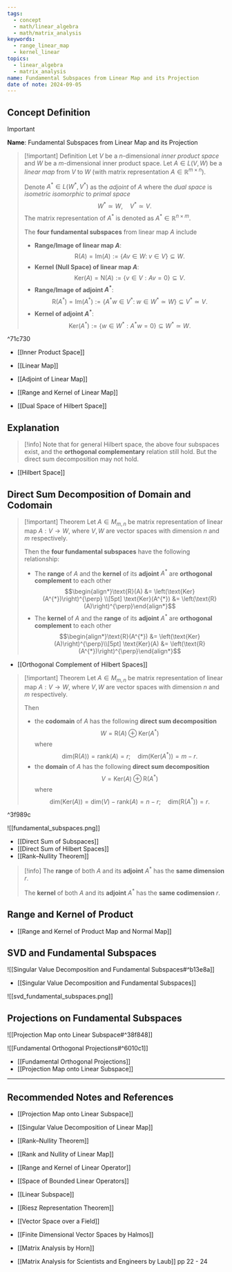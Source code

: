 ```yaml
---
tags:
  - concept
  - math/linear_algebra
  - math/matrix_analysis
keywords:
  - range_linear_map
  - kernel_linear
topics:
  - linear_algebra
  - matrix_analysis
name: Fundamental Subspaces from Linear Map and its Projection
date of note: 2024-09-05
---
```


## Concept Definition

>[!important]
>**Name**: Fundamental Subspaces from Linear Map and its Projection

>[!important] Definition
>Let $V$ be a $n$-dimensional *inner product space* and $W$ be a $m$-dimensional inner product space.  Let $A\in L(V, W)$ be a *linear map* from $V$ to $W$ (with matrix representation $A\in \mathbb{R}^{m\times n}$). 
>
>Denote $A^{*}\in L(W^{*}, V^{*})$ as the *adjoint* of $A$ where the *dual space* is *isometric isomorphic* to *primal space* $$W^{*}\simeq W, \quad V^{*}\simeq V.$$ The matrix representation of $A^{*}$ is denoted as $A^{*}\in \mathbb{R}^{n\times m}$. 
>
>The **four fundamental subspaces** from linear map $A$ include
>- **Range/Image of linear map $A$**: $$\text{R}(A) = \text{Im}(A) := \left\{Av\in W:\; v\in V \right\}  \subseteq W.$$
>- **Kernel (Null Space) of linear map $A$**: $$\text{Ker}(A) = \text{N}(A) := \left\{v\in V: Av = 0 \right\}  \subseteq V.$$
>- **Range/Image of adjoint $A^{*}$**:  $$\text{R}(A^{*}) = \text{Im}(A^{*}) := \left\{A^{*}w \in V^{*}:\; w\in W^{*}\simeq W \right\}  \subseteq V^{*} \simeq V.$$
>- **Kernel of adjoint $A^{*}$**:  $$\text{Ker}(A^{*}) := \left\{w\in W^{*}: A^{*}w = 0 \right\}  \subseteq  W^{*} \simeq W.$$

^71c730

- [[Inner Product Space]]

- [[Linear Map]]
- [[Adjoint of Linear Map]]
- [[Range and Kernel of Linear Map]]
- [[Dual Space of Hilbert Space]]





## Explanation

>[!info]
>Note that for general Hilbert space, the above four subspaces exist, and the **orthogonal complementary** relation still hold. But the direct sum decomposition may not hold.

- [[Hilbert Space]]

## Direct Sum Decomposition of Domain and Codomain

>[!important] Theorem
>Let $A\in M_{m,n}$ be matrix representation of linear map $A: V\to W$, where $V,W$ are vector spaces with dimension $n$ and $m$ respectively.
>
>Then the **four fundamental subspaces** have the following relationship:
>- The **range** of $A$ and the **kernel** of its **adjoint** $A^{*}$ are **orthogonal complement** to each other  $$\begin{align*}\text{R}(A) &=  \left(\text{Ker}(A^{*})\right)^{\perp} \\[5pt] \text{Ker}(A^{*}) &= \left(\text{R}(A)\right)^{\perp}\end{align*}$$  
>- The **kernel** of $A$ and the **range** of its **adjoint** $A^{*}$ are **orthogonal complement** to each other  $$\begin{align*}\text{R}(A^{*}) &=  \left(\text{Ker}(A)\right)^{\perp}\\[5pt] \text{Ker}(A) &=  \left(\text{R}(A^{*})\right)^{\perp}\end{align*}$$

- [[Orthogonal Complement of Hilbert Spaces]]

>[!important] Theorem
>Let $A\in M_{m,n}$ be matrix representation of linear map $A: V\to W$, where $V,W$ are vector spaces with dimension $n$ and $m$ respectively.
>
>Then
>- the **codomain** of $A$ has the following **direct sum decomposition** $$W = \text{R}(A) \;\oplus\; \text{Ker}(A^{*})$$  where $$\text{dim}(\text{R}(A)) = \text{rank}(A) = r; \quad \text{dim}\left(\text{Ker}(A^{*})\right) = m -r.$$
>- the **domain** of $A$ has the following **direct sum decomposition** $$V = \text{Ker}(A) \;\oplus\; \text{R}(A^{*})$$  where $$\text{dim}(\text{Ker}(A)) = \text{dim}(V) - \text{rank}(A) = n - r; \quad \text{dim}\left(\text{R}(A^{*})\right) = r.$$ 

^3f989c

![[fundamental_subspaces.png]]


- [[Direct Sum of Subspaces]]
- [[Direct Sum of Hilbert Spaces]]
- [[Rank–Nullity Theorem]]

>[!info]
>The **range** of both $A$ and its **adjoint** $A^{*}$ has the **same dimension** $r$.
>
>The **kernel** of both $A$ and its **adjoint** $A^{*}$ has the **same codimension** $r$.

## Range and Kernel of Product


- [[Range and Kernel of Product Map and Normal Map]]


## SVD and Fundamental Subspaces

![[Singular Value Decomposition and Fundamental Subspaces#^b13e8a]]

- [[Singular Value Decomposition and Fundamental Subspaces]]

![[svd_fundamental_subspaces.png]]

## Projections on Fundamental Subspaces

![[Projection Map onto Linear Subspace#^38f848]]

![[Fundamental Orthogonal Projections#^6010c1]]

- [[Fundamental Orthogonal Projections]]
- [[Projection Map onto Linear Subspace]]









-----------
##  Recommended Notes and References


- [[Projection Map onto Linear Subspace]]
- [[Singular Value Decomposition of Linear Map]]

- [[Rank–Nullity Theorem]]
- [[Rank and Nullity of Linear Map]]

- [[Range and Kernel of Linear Operator]]
- [[Space of Bounded Linear Operators]]

- [[Linear Subspace]]
- [[Riesz Representation Theorem]]
- [[Vector Space over a Field]]


- [[Finite Dimensional Vector Spaces by Halmos]]
- [[Matrix Analysis by Horn]]
- [[Matrix Analysis for Scientists and Engineers by Laub]] pp 22 - 24